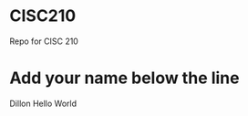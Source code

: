 # CISC210
Repo for CISC 210

Add your name below the line
============================

Dillon Hello World